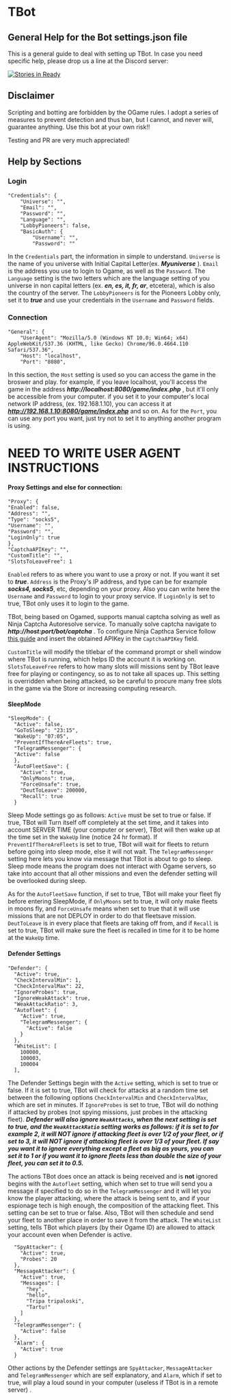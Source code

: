 # TBot
## General Help for the Bot settings.json file

This is a general guide to deal with setting up TBot. In case you need specific help, please drop us a line at the Discord server:

[![Stories in Ready](https://discordapp.com/api/guilds/801453618770214923/widget.png?style=banner2)](https://discord.gg/NZSaY4aQ7J)

## Disclaimer

Scripting and botting are forbidden by the OGame rules.
I adopt a series of measures to prevent detection and thus ban, but I cannot, and never will, guarantee anything.
Use this bot at your own risk!!

Testing and PR are very much appreciated!

## Help by Sections
### Login

    "Credentials": {
		"Universe": "",
		"Email": "",
		"Password": "",
		"Language": "",
		"LobbyPioneers": false,
		"BasicAuth": {
			"Username": "",
			"Password": ""


In the `Credentials` part, the information in simple to understand. `Universe` is the name of you universe with Initial Capital Letter(ex. ___Myuniverse___ ). `Email` is the address you use to login to Ogame, as well as the `Password`. The `Language` setting is the two letters which are the language setting of you universe in non capital letters (ex. ***en, es, it, fr, ar***, etcetera), which is also the country of the server. The `LobbyPioneers` is for the Pioneers Lobby only, set it to  ***true*** and use your credentials in the `Username` and `Password` fields.

### Connection

    "General": {
        "UserAgent": "Mozilla/5.0 (Windows NT 10.0; Win64; x64) AppleWebKit/537.36 (KHTML, like Gecko) Chrome/96.0.4664.110 Safari/537.36",
        "Host": "localhost",
        "Port": "8080",

In this section,  the `Host` setting is used so you can access the game in the broswer and play. for example, if you leave localhost, you'll access the game in the address ***http://localhost:8080/game/index.php*** , but it'll only be accessible from your computer. if you set it to your computer's local network IP address, (ex. 192.168.1.10), you can access it at  ***http://192.168.1.10:8080/game/index.php*** and so on. As for the `Port`, you can use any port you want, just try not to set it to anything another program is using.

# **NEED TO WRITE USER AGENT INSTRUCTIONS**
#### Proxy Settings and else for connection:

    "Proxy": {
    "Enabled": false,
    "Address": "",
    "Type": "socks5",
    "Username": "",
    "Password": "",
    "LoginOnly": true
    },
    "CaptchaAPIKey": "",
    "CustomTitle": "",
    "SlotsToLeaveFree": 1

`Enabled` refers to as where you want to use a proxy or not. If you want it set to ***true***. `Address` is the Proxy's IP address, and type can be for example ***socks4, socks5***, etc, depending on your proxy. Also you can write here the `Username` and `Password` to login to your proxy service. If `LoginOnly` is set to true, TBot only uses it to login to the game.

TBot, being based on Ogamed, supports manual captcha solving as well as Ninja Captcha Autoresolve service. To manually solve captcha navigate to ***http://host:port/bot/captcha*** . To configure Ninja Capthca Service follow [this guide](https://github.com/alaingilbert/ogame/wiki/auto-captcha-using-ninja-solver) and insert the obtained APIKey in the `CaptchaAPIKey` field.

`CustomTitle` will modify the titlebar of the command prompt or shell window where TBot is running, which helps ID the account it is working on.
`SlotsToLeaveFree` refers to how many slots will missions sent by TBot leave free for playing or contingency, so as to not take all spaces up. This setting is overridden when being attacked, so be careful to procure many free slots in the game via the Store or increasing computing research.

#### SleepMode

    "SleepMode": {
      "Active": false,
      "GoToSleep": "23:15",
      "WakeUp": "07:05",
      "PreventIfThereAreFleets": true,
      "TelegramMessenger": {
      "Active": false
      },
      "AutoFleetSave": {
        "Active": true,
        "OnlyMoons": true,
        "ForceUnsafe": true,
        "DeutToLeave": 200000,
        "Recall": true
      }

Sleep Mode settings go as follows:
`Active` must be set to true or false. If true, TBot will Turn itself off completely at the set time, and it takes into account SERVER TIME (your computer or server), TBot will then  wake up at the  time set in the `WakeUp` line (notice 24 hr format). If `PreventIfThereAreFleets` is set to true, TBot will wait for fleets to return before going into sleep mode, else it will not wait. The `TelegramMessenger` setting here lets you know via message that TBot is about to go to sleep. Sleep mode means the program does not interact with Ogame servers, so take into account that all other missions and even the defender setting will be overlooked during sleep.

As for the `AutoFleetSave` function, if set to true, TBot will make your fleet fly before entering SleepMode, if  `OnlyMoons` set to true, it will only make fleets in moons fly, and `ForceUnsafe` means when set to true that it will use missions that are not DEPLOY in order to do that fleetsave mission. `DeutToLeave` is in every place that fleets are taking off from, and if `Recall` is set to true, TBot will make sure the fleet is recalled in time for it to be home at the `WakeUp` time.

#### Defender Settings

    "Defender": {
      "Active": true,
      "CheckIntervalMin": 1,
      "CheckIntervalMax": 22,
      "IgnoreProbes": true,
      "IgnoreWeakAttack": true,
      "WeakAttackRatio": 3,
      "Autofleet": {
        "Active": true,
        "TelegramMessenger": {
          "Active": false
        }
      },
      "WhiteList": [
        100000,
        100003,
        100004
      ],

The Defender Settings begin with the `Active` setting, which is set to true or false. If it is set to true, TBot will check for attacks at a random time set between the following options `CheckIntervalMin` and `CheckIntervalMax`, which are set in minutes. If `IgnoreProbes` is set to true, TBot will do nothing if attacked by probes (not spying missions, just probes in the attacking fleet). ___Defender will also ignore `WeakAttacks`, when the next setting is set to true, and the `WeakAttackRatio` setting works as follows: if it is set to for example 2, it will **NOT** ignore if attacking fleet is over 1/2 of your fleet, or if set to 3, it will **NOT** ignore if attacking fleet is over 1/3 of your fleet. If say you want it to ignore everything except a fleet as big as yours, you can set it to 1 or if you want it to ignore fleets less than double the size of your fleet, you can set it to  0.5.___

The actions TBot does once an attack is being received and is **not** ignored begins with the `Autofleet` setting, which when set to true will send you a message if specified to do so in the `TelegramMessenger` and it will let you know the player attacking, where the attack is being sent to, and if your espionage tech is high enough, the composition of the attacking fleet. This setting can be set to true or false. Also, TBot will then schedule and send your fleet to another place in order to save it from the attack. The `WhiteList` setting, tells TBot which players (by their Ogame ID) are allowed to attack your account even when Defender is active.


      "SpyAttacker": {
        "Active": true,
        "Probes": 20
      },
      "MessageAttacker": {
        "Active": true,
        "Messages": [
          "hey",
          "hello",
          "Tripa tripaloski",
          "Tartu!"
        ]
      },
      "TelegramMessenger": {
        "Active": false
      },
      "Alarm": {
        "Active": true
      }

Other actions by the Defender settings are `SpyAttacker`, `MessageAttacker` and `TelegramMessenger`  which are self explanatory,  and `Alarm`, which if set to true, will play a loud sound in your computer (useless if TBot is in a remote server) .
